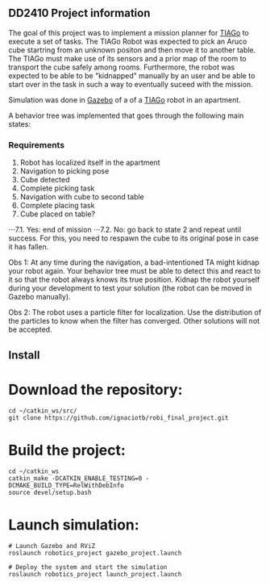 ## DD2410 Project information ##

The goal of this project was to implement a mission planner for [TIAGo](https://pal-robotics.com/robots/tiago/) to execute a set of tasks.
The TIAGo Robot was expected to pick an Aruco cube startring from an unknown positon and then move it to another table. The TIAGo must make use of its sensors and a prior map of the room to transport the cube safely among rooms. Furthermore, the robot was expected to be able to be "kidnapped" manually by an user and be able to start over in the task in such a way to eventually suceed with the mission. 


Simulation was done in [Gazebo](http://gazebosim.org/) of a of a [TIAGo](https://pal-robotics.com/robots/tiago/) robot in an apartment.

A behavior tree was implemented that goes through the following main states:

### Requirements ###
1. Robot has localized itself in the apartment
2. Navigation to picking pose
3. Cube detected
4. Complete picking task 
5. Navigation with cube to second table
6. Complete placing task
7. Cube placed on table?

⋅⋅⋅7.1. Yes: end of mission
⋅⋅⋅7.2. No: go back to state 2 and repeat until success. For this, you need to respawn the cube to its original pose in case it has fallen.

Obs 1: At any time during the navigation, a bad-intentioned TA might kidnap your robot again. Your behavior tree must be able to detect this and react to it so that the robot always knows its true position. Kidnap the robot yourself during your development to test your solution (the robot can be moved in Gazebo manually).

Obs 2: The robot uses a particle filter for localization. Use the distribution of the particles to know when the filter has converged. Other solutions will not be accepted.

## Install ##
 # Download the repository:

```terminal
cd ~/catkin_ws/src/
git clone https://github.com/ignaciotb/robi_final_project.git
```

# Build the project:

```terminal
cd ~/catkin_ws
catkin_make -DCATKIN_ENABLE_TESTING=0 -DCMAKE_BUILD_TYPE=RelWithDebInfo
source devel/setup.bash
```


# Launch simulation:

```terminal
# Launch Gazebo and RViZ
roslaunch robotics_project gazebo_project.launch

# Deploy the system and start the simulation
roslaunch robotics_project launch_project.launch
```
